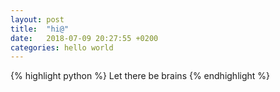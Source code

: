 ```yaml
---
layout: post
title:  "hi@"
date:   2018-07-09 20:27:55 +0200
categories: hello world
---
```


{% highlight python %}
Let there be brains
{% endhighlight %}
